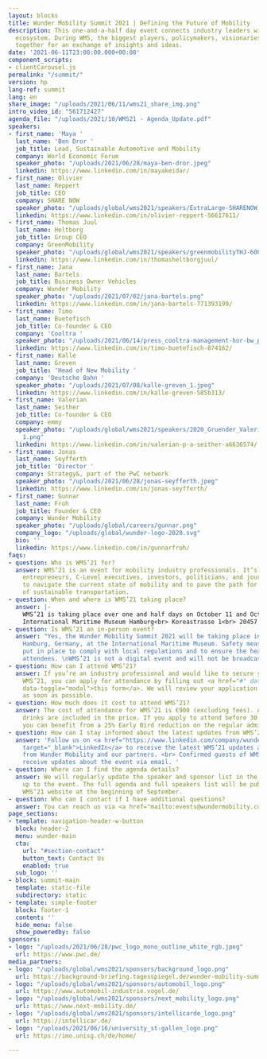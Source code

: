 ```yaml
---
layout: blocks
title: Wunder Mobility Summit 2021 | Defining the Future of Mobility
description: This one-and-a-half day event connects industry leaders within the mobility
  ecosystem. During WMS, the biggest players, policymakers, visionaries and more come
  together for an exchange of insights and ideas.
date: '2021-06-11T23:00:00.000+00:00'
component_scripts:
- clientCarousel.js
permalink: "/summit/"
version: hp
lang-ref: summit
lang: en
share_image: "/uploads/2021/06/11/wms21_share_img.png"
intro_video_id: "561712427"
agenda_file: "/uploads/2021/10/WMS21 - Agenda_Update.pdf"
speakers:
- first_name: 'Maya '
  last_name: 'Ben Dror '
  job_title: Lead, Sustainable Automotive and Mobility
  company: World Economic Forum
  speaker_photo: "/uploads/2021/06/28/maya-ben-dror.jpeg"
  linkedin: https://www.linkedin.com/in/mayakeidar/
- first_name: Olivier
  last_name: Reppert
  job_title: CEO
  company: SHARE NOW
  speaker_photo: "/uploads/global/wms2021/speakers/ExtraLarge-SHARENOW_Reppert-1 1.png"
  linkedin: https://www.linkedin.com/in/olivier-reppert-56617611/
- first_name: Thomas Juul
  last_name: Heltborg
  job_title: Group CEO
  company: GreenMobility
  speaker_photo: "/uploads/global/wms2021/speakers/greenmobilityTHJ-600x600 1.png"
  linkedin: https://www.linkedin.com/in/thomasheltborgjuul/
- first_name: Jana
  last_name: Bartels
  job_title: Business Owner Vehicles
  company: Wunder Mobility
  speaker_photo: "/uploads/2021/07/02/jana-bartels.png"
  linkedin: https://www.linkedin.com/in/jana-bartels-771393199/
- first_name: Timo
  last_name: Buetefisch
  job_title: Co-founder & CEO
  company: 'Cooltra '
  speaker_photo: "/uploads/2021/06/14/press_cooltra-management-hor-bw_print_timo_dsc_8339.jpeg"
  linkedin: https://www.linkedin.com/in/timo-buetefisch-874162/
- first_name: Kalle
  last_name: Greven
  job_title: 'Head of New Mobility '
  company: 'Deutsche Bahn '
  speaker_photo: "/uploads/2021/07/08/kalle-greven_1.jpeg"
  linkedin: https://www.linkedin.com/in/kalle-greven-585b313/
- first_name: Valerian
  last_name: Seither
  job_title: Co-founder & CEO
  company: emmy
  speaker_photo: "/uploads/global/wms2021/speakers/2020_Gruender_Valerian-Seither_Press
    1.png"
  linkedin: https://www.linkedin.com/in/valerian-p-a-seither-a6636574/
- first_name: Jonas
  last_name: Seyfferth
  job_title: 'Director '
  company: Strategy&, part of the PwC network
  speaker_photo: "/uploads/2021/06/28/jonas-seyfferth.jpeg"
  linkedin: https://www.linkedin.com/in/jonas-seyfferth/
- first_name: Gunnar
  last_name: Froh
  job_title: Founder & CEO
  company: Wunder Mobility
  speaker_photo: "/uploads/global/careers/gunnar.png"
  company_logo: "/uploads/global/wunder-logo-2020.svg"
  bio: ''
  linkedin: https://www.linkedin.com/in/gunnarfroh/
faqs:
- question: Who is WMS’21 for?
  answer: WMS’21 is an event for mobility industry professionals. It’s where founders,
    entrepreneurs, C-Level executives, investors, politicians, and journalists meet
    to navigate the current state of mobility and to pave the path for the next phase
    of sustainable transportation.
- question: When and where is WMS’21 taking place?
  answer: |-
    WMS’21 is taking place over one and half days on October 11 and October 12, 2021. The event will be in the Maritime Museum in Hamburg, Germany.<br><br>
    International Maritime Museum Hamburg<br> Koreastrasse 1<br> 20457 Hamburg<br> Germany
- question: Is WMS’21 an in-person event?
  answer: "Yes, the Wunder Mobility Summit 2021 will be taking place in person in
    Hamburg, Germany, at the International Maritime Museum. Safety measures will be
    put in place to comply with local regulations and to ensure the health of all
    attendees. \nWMS’21 is not a digital event and will not be broadcast online."
- question: How can I attend WMS’21?
  answer: If you’re an industry professional and would like to secure your spot at
    WMS’21, you can apply for attendance by filling out <a href="#" data-target="#wmsModal"
    data-toggle="modal">this form</a>. We will review your application and be in touch
    as soon as possible.
- question: How much does it cost to attend WMS’21?
  answer: The cost of attendance for WMS’21 is €900 (excluding fees). All meals and
    drinks are included in the price. If you apply to attend before 30 July, 2021,
    you can benefit from a 25% Early Bird reduction on the regular admission price.
- question: How can I stay informed about the latest updates from WMS’21?
  answer: 'Follow us on <a href="https://www.linkedin.com/company/wundermobility"
    target="_blank">LinkedIn</a> to receive the latest WMS’21 updates as well as news
    from Wunder Mobility and our partners. <br> Confirmed guests of WMS’21 will also
    receive updates about the event via email. '
- question: Where can I find the agenda details?
  answer: We will regularly update the speaker and sponsor list in the months leading
    up to the event. The full agenda and full speakers list will be published on the
    WMS’21 website at the beginning of September.
- question: Who can I contact if I have additional questions?
  answer: You can reach us via <a href="mailto:events@wundermobility.com" target="_blank">events@wundermobility.com</a>
page_sections:
- template: navigation-header-w-button
  block: header-2
  menu: wunder-main
  cta:
    url: "#section-contact"
    button_text: Contact Us
    enabled: true
  sub_logo: ''
- block: summit-main
  template: static-file
  subdirectory: static
- template: simple-footer
  block: footer-1
  content: ''
  hide_menu: false
  show_poweredby: false
sponsors:
- logo: "/uploads/2021/06/28/pwc_logo_mono_outline_white_rgb.jpeg"
  url: https://www.pwc.de/
media_partners:
- logo: "/uploads/global/wms2021/sponsors/background_logo.png"
  url: https://background-briefing.tagesspiegel.de/wunder-mobility-summit/
- logo: "/uploads/global/wms2021/sponsors/automobil_logo.png"
  url: https://www.automobil-industrie.vogel.de/
- logo: "/uploads/global/wms2021/sponsors/next_mobility_logo.png"
  url: https://www.next-mobility.de/
- logo: "/uploads/global/wms2021/sponsors/intellicarde_logo.png"
  url: https://intellicar.de/
- logo: "/uploads/2021/06/16/university_st-gallen_logo.png"
  url: https://imo.unisg.ch/de/home/

---
```


